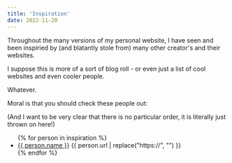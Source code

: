```yaml
---
title: 'Inspiration'
date: 2022-11-20
---
```


Throughout the many versions of my personal website, I have seen and been inspiried by (and blatantly stole from) many other creator's and their websites.

I suppose this is more of a sort of blog roll - or even just a list of cool websites and even cooler people.

Whatever.

Moral is that you should check these people out:

(And I want to be very clear that there is no particular order, it is literally just thrown on here!)

<ul class='deck' style='grid-template-columns: repeat(2, 1fr)'>
  {% for person in inspiration %}
  <li class='card'>
    <a href="{{ person.url }}">{{ person.name }}</a>
    <span>{{ person.url | replace("https://", "") }}</span>
  </li>
  {% endfor %}
</ul>
